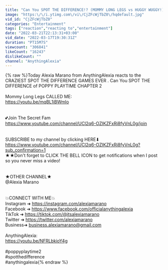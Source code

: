 ```yaml
---
title: "Can You SPOT THE DIFFERENCE!? (MOMMY LONG LEGS vs HUGGY WUGGY!)"
image: "https:\/\/i.ytimg.com\/vi\/CjZFcWjTbZ0\/hqdefault.jpg"
vid_id: "CjZFcWjTbZ0"
categories: "Entertainment"
tags: ["reaction","reacting to","entertainment"]
date: "2022-03-21T22:13:31+03:00"
vid_date: "2022-03-17T19:30:31Z"
duration: "PT15M7S"
viewcount: "306841"
likeCount: "16243"
dislikeCount: ""
channel: "AnythingAlexia"
---
```

{% raw %}Today Alexia Marano from AnythingAlexia reacts to the CRAZIEST SPOT THE DIFFERENCE GAMES EVER . Can You SPOT THE DIFFERENCE of POPPY PLAYTIME CHAPTER 2<br /><br />Mommy Long Legs CALLED ME:<br /><a rel="nofollow" target="blank" href="https://youtu.be/mqBL1iBWmIo">https://youtu.be/mqBL1iBWmIo</a><br /><br /><br />💕Join The Secret Fam<br /><a rel="nofollow" target="blank" href="https://www.youtube.com/channel/UCl2q6-OZIKZFxRi8fyVnL0g/join">https://www.youtube.com/channel/UCl2q6-OZIKZFxRi8fyVnL0g/join</a><br /><br /><br />SUBSCRIBE to my channel by clicking HERE⬇<br /><a rel="nofollow" target="blank" href="https://www.youtube.com/channel/UCl2q6-OZIKZFxRi8fyVnL0g?sub_confirmation=1">https://www.youtube.com/channel/UCl2q6-OZIKZFxRi8fyVnL0g?sub_confirmation=1</a><br />★★Don't forget to CLICK THE BELL ICON to get notifications when I post so you never miss a video!<br /><br /><br />★OTHER CHANNEL★<br />@Alexia Marano                            <br /><br /><br />💥CONNECT WITH ME💥<br />Instagram ➜ <a rel="nofollow" target="blank" href="https://instagram.com/alexiamarano">https://instagram.com/alexiamarano</a><br />Facebook ➜ <a rel="nofollow" target="blank" href="https://www.facebook.com/officialanythingalexia">https://www.facebook.com/officialanythingalexia</a><br />TikTok ➜ <a rel="nofollow" target="blank" href="https://tiktok.com/@itsalexiamarano">https://tiktok.com/@itsalexiamarano</a><br />Twitter ➜ <a rel="nofollow" target="blank" href="https://twitter.com/alexiamarano">https://twitter.com/alexiamarano</a><br />Business➜ business.alexiamarano@gmail.com<br /><br />AnythingAlexia:<br /><a rel="nofollow" target="blank" href="https://youtu.be/NFRLbkioY4g">https://youtu.be/NFRLbkioY4g</a><br /><br />#poppyplaytime2<br />#spotthedifference<br />#anythingalexia​​{% endraw %}
